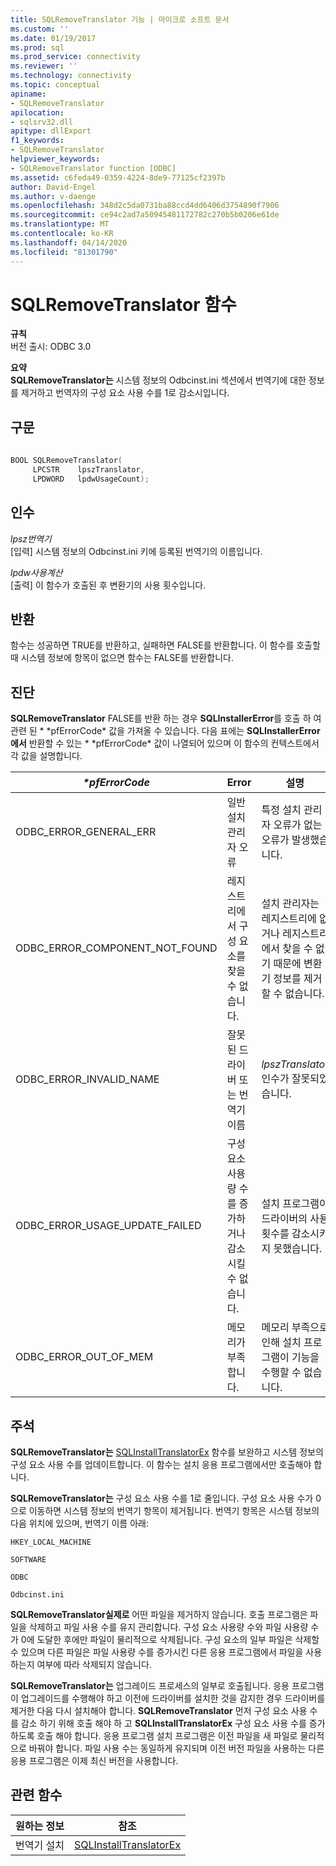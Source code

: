 ```yaml
---
title: SQLRemoveTranslator 기능 | 마이크로 소프트 문서
ms.custom: ''
ms.date: 01/19/2017
ms.prod: sql
ms.prod_service: connectivity
ms.reviewer: ''
ms.technology: connectivity
ms.topic: conceptual
apiname:
- SQLRemoveTranslator
apilocation:
- sqlsrv32.dll
apitype: dllExport
f1_keywords:
- SQLRemoveTranslator
helpviewer_keywords:
- SQLRemoveTranslator function [ODBC]
ms.assetid: c6feda49-0359-4224-8de9-77125cf2397b
author: David-Engel
ms.author: v-daenge
ms.openlocfilehash: 348d2c5da0731ba88ccd4dd6406d3754890f7906
ms.sourcegitcommit: ce94c2ad7a50945481172782c270b5b0206e61de
ms.translationtype: MT
ms.contentlocale: ko-KR
ms.lasthandoff: 04/14/2020
ms.locfileid: "81301790"
---
```

# <a name="sqlremovetranslator-function"></a>SQLRemoveTranslator 함수
**규칙**  
 버전 출시: ODBC 3.0  
  
 **요약**  
 **SQLRemoveTranslator는** 시스템 정보의 Odbcinst.ini 섹션에서 번역기에 대한 정보를 제거하고 번역자의 구성 요소 사용 수를 1로 감소시입니다.  
  
## <a name="syntax"></a>구문  
  
```cpp  
  
BOOL SQLRemoveTranslator(  
     LPCSTR    lpszTranslator,  
     LPDWORD   lpdwUsageCount);  
```  
  
## <a name="arguments"></a>인수  
 *lpsz번역기*  
 [입력] 시스템 정보의 Odbcinst.ini 키에 등록된 번역기의 이름입니다.  
  
 *lpdw사용계산*  
 [출력] 이 함수가 호출된 후 변환기의 사용 횟수입니다.  
  
## <a name="returns"></a>반환  
 함수는 성공하면 TRUE를 반환하고, 실패하면 FALSE를 반환합니다. 이 함수를 호출할 때 시스템 정보에 항목이 없으면 함수는 FALSE를 반환합니다.  
  
## <a name="diagnostics"></a>진단  
 **SQLRemoveTranslator** FALSE를 반환 하는 경우 **SQLInstallerError**를 호출 하 여 관련 된 * \*pfErrorCode* 값을 가져올 수 있습니다. 다음 표에는 **SQLInstallerError에서** 반환할 수 있는 * \*pfErrorCode* 값이 나열되어 있으며 이 함수의 컨텍스트에서 각 값을 설명합니다.  
  
|*\*pfErrorCode*|Error|설명|  
|---------------------|-----------|-----------------|  
|ODBC_ERROR_GENERAL_ERR|일반 설치 관리자 오류|특정 설치 관리자 오류가 없는 오류가 발생했습니다.|  
|ODBC_ERROR_COMPONENT_NOT_FOUND|레지스트리에서 구성 요소를 찾을 수 없습니다.|설치 관리자는 레지스트리에 없거나 레지스트리에서 찾을 수 없기 때문에 변환기 정보를 제거할 수 없습니다.|  
|ODBC_ERROR_INVALID_NAME|잘못된 드라이버 또는 번역기 이름|*lpszTranslator* 인수가 잘못되었습니다.|  
|ODBC_ERROR_USAGE_UPDATE_FAILED|구성 요소 사용량 수를 증가하거나 감소시킬 수 없습니다.|설치 프로그램이 드라이버의 사용 횟수를 감소시키지 못했습니다.|  
|ODBC_ERROR_OUT_OF_MEM|메모리가 부족합니다.|메모리 부족으로 인해 설치 프로그램이 기능을 수행할 수 없습니다.|  
  
## <a name="comments"></a>주석  
 **SQLRemoveTranslator는** [SQLInstallTranslatorEx](../../../odbc/reference/syntax/sqlinstalltranslatorex-function.md) 함수를 보완하고 시스템 정보의 구성 요소 사용 수를 업데이트합니다. 이 함수는 설치 응용 프로그램에서만 호출해야 합니다.  
  
 **SQLRemoveTranslator는** 구성 요소 사용 수를 1로 줄입니다. 구성 요소 사용 수가 0으로 이동하면 시스템 정보의 번역기 항목이 제거됩니다. 번역기 항목은 시스템 정보의 다음 위치에 있으며, 번역기 이름 아래:  
  
 `HKEY_LOCAL_MACHINE`  
  
 `SOFTWARE`  
  
 `ODBC`  
  
 `Odbcinst.ini`  
  
 **SQLRemoveTranslator실제로** 어떤 파일을 제거하지 않습니다. 호출 프로그램은 파일을 삭제하고 파일 사용 수를 유지 관리합니다. 구성 요소 사용량 수와 파일 사용량 수가 0에 도달한 후에만 파일이 물리적으로 삭제됩니다. 구성 요소의 일부 파일은 삭제할 수 있으며 다른 파일은 파일 사용량 수를 증가시킨 다른 응용 프로그램에서 파일을 사용하는지 여부에 따라 삭제되지 않습니다.  
  
 **SQLRemoveTranslator는** 업그레이드 프로세스의 일부로 호출됩니다. 응용 프로그램이 업그레이드를 수행해야 하고 이전에 드라이버를 설치한 것을 감지한 경우 드라이버를 제거한 다음 다시 설치해야 합니다. **SQLRemoveTranslator** 먼저 구성 요소 사용 수를 감소 하기 위해 호출 해야 하 고 **SQLInstallTranslatorEx** 구성 요소 사용 수를 증가 하도록 호출 해야 합니다. 응용 프로그램 설치 프로그램은 이전 파일을 새 파일로 물리적으로 바꿔야 합니다. 파일 사용 수는 동일하게 유지되며 이전 버전 파일을 사용하는 다른 응용 프로그램은 이제 최신 버전을 사용합니다.  
  
## <a name="related-functions"></a>관련 함수  
  
|원하는 정보|참조|  
|---------------------------|---------|  
|번역기 설치|[SQLInstallTranslatorEx](../../../odbc/reference/syntax/sqlinstalltranslatorex-function.md)|
